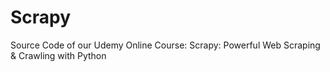 # Scrapy
Source Code of our Udemy Online Course: Scrapy: Powerful Web Scraping &amp; Crawling with Python
